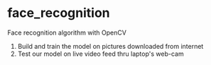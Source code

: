 # face_recognition
Face recognition algorithm with OpenCV

1. Build and train the model on pictures downloaded from internet
2. Test our model on live video feed thru laptop's web-cam